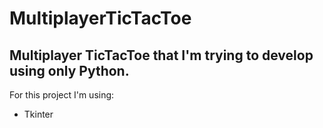 # MultiplayerTicTacToe
## Multiplayer TicTacToe that I'm trying to develop using only Python.
For this project I'm using:
* Tkinter
